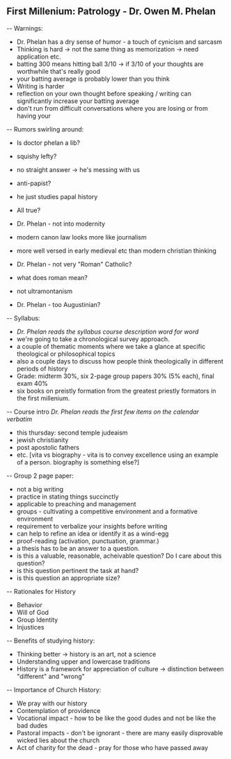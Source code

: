 First Millenium: Patrology - Dr. Owen M. Phelan
--
 -- Warnings:
 - Dr. Phelan has a dry sense of humor - a touch of cynicism and sarcasm
 - Thinking is hard -> not the same thing as memorization -> need application etc.
  - batting 300 means hitting ball 3/10 -> if 3/10 of your thoughts are worthwhile that's really good
  - your batting average is probably lower than you think
 - Writing is harder
  - reflection on your own thought before speaking / writing can significantly increase your batting average
  - don't run from difficult conversations where you are losing or from having your 

 -- Rumors swirling around:
 - Is doctor phelan a lib?
  - squishy lefty?
   - no straight answer -> he's messing with us

 - anti-papist?
  - he just studies papal history

 - All true?
 - Dr. Phelan - not into modernity
  - modern canon law looks more like journalism
  - more well versed in early medieval etc than modern christian thinking
 - Dr. Phelan - not very "Roman" Catholic?
  - what does roman mean?
  - not ultramontanism
 - Dr. Phelan - too Augustinian?

 -- Syllabus:
 - *Dr. Phelan reads the syllabus course description word for word*
 - we're going to take a chronological survey approach.
 - a couple of thematic moments where we take a glance at specific theological or philosophical topics
 - also a couple days to discuss how people think theologically in different periods of history
 - Grade: midterm 30%, six 2-page group papers 30% (5% each), final exam 40%
 - six books on preistly formation from the greatest priestly formators in the first millenium.
 
 -- Course intro *Dr. Phelan reads the first few items on the calendar verbatim*
  - this thursday: second temple judeaism
  - jewish christianity
  - post apostolic fathers
  - etc.
[vita vs biography - vita is to convey excellence using an example of a person.  biography is something else?]

 -- Group 2 page paper:
 - not a big writing
 - practice in stating things succinctly
  - applicable to preaching and management
 - groups - cultivating a competitive environment and a formative environment
  - requirement to verbalize your insights before writing
  - can help to refine an idea or identify it as a wind-egg
  - proof-reading (activation, punctuation, grammar.)
 - a thesis has to be an answer to a question.
 - is this a valuable, reasonable, acheivable question?  Do I care about this question?
 - is this question pertinent the task at hand?
 - is this question an appropriate size?

 -- Rationales for History
 - Behavior
 - Will of God
 - Group Identity
 - Injustices

 -- Benefits of studying history:
 - Thinking better -> history is an art, not a science
 - Understanding upper and lowercase traditions
 - History is a framework for appreciation of culture -> distinction between "different" and "wrong"

 -- Importance of Church History:
 - We pray with our history
 - Contemplation of providence
 - Vocational impact - how to be like the good dudes and not be like the bad dudes
 - Pastoral impacts - don't be ignorant - there are many easily disprovable wicked lies about the church
 - Act of charity for the dead - pray for those who have passed away
